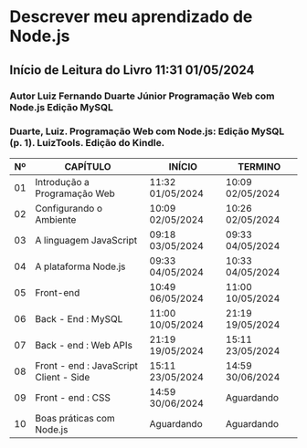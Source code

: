 # Descrever meu aprendizado de Node.js


## Início de Leitura do Livro 11:31 01/05/2024
### Autor Luiz Fernando Duarte Júnior Programação Web com Node.js Edição MySQL
### Duarte, Luiz. Programação Web com Node.js: Edição MySQL (p. 1). LuizTools. Edição do Kindle. 

|Nº|CAPÍTULO|INÍCIO|TERMINO|
|---|---|---|---|
|01|Introdução a Programação Web|11:32 01/05/2024|10:09 02/05/2024|
|02|Configurando o Ambiente|10:09 02/05/2024|10:26 02/05/2024|
|03|A linguagem JavaScript|09:18 03/05/2024|09:33 04/05/2024|
|04|A plataforma Node.js|09:33 04/05/2024|10:33 04/05/2024|
|05|Front-end|10:49 06/05/2024|11:00 10/05/2024|
|06|Back - End : MySQL|11:00 10/05/2024|21:19 19/05/2024|
|07|Back - end : Web APIs|21:19 19/05/2024|15:11 23/05/2024|
|08|Front - end : JavaScript Client - Side|15:11 23/05/2024|14:59 30/06/2024|
|09|Front - end : CSS|14:59 30/06/2024|Aguardando|
|10|Boas práticas com Node.js|Aguardando|Aguardando|